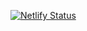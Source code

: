 [![Netlify Status](https://api.netlify.com/api/v1/badges/3378c244-5ad5-47fe-ae16-e611241810ce/deploy-status)](https://app.netlify.com/sites/lucid-shaw-335387/deploys)
